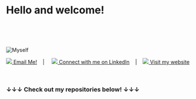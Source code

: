 # Hello and welcome!
<br/>
<br/>
<br/>

![Myself](https://github.com/kevinchengy/kevinchengy/blob/master/name.png)

<a href = "mailto: guanyukevin.chen@gmail.com"><img src="https://github.com/kevinchengy/kevinchengy/blob/master/email-24x24.png"/> Email Me!</a>&nbsp;&nbsp;&nbsp;&nbsp;|&nbsp;&nbsp;&nbsp;&nbsp;
<a href = "https://www.linkedin.com/in/kevinchengy/"><img src="https://github.com/kevinchengy/kevinchengy/blob/master/linkedin-24x24.png"/> Connect with me on LinkedIn</a>&nbsp;&nbsp;&nbsp;&nbsp;|&nbsp;&nbsp;&nbsp;&nbsp;<a href="http://kevingc.com"><img src="https://github.com/kevinchengy/kevinchengy/blob/master/website-24x24.png"/> Visit my website</a>
<br/>
<br/>
<br/>

### &#8595;&#8595;&#8595; Check out my repositories below! &#8595;&#8595;&#8595;
